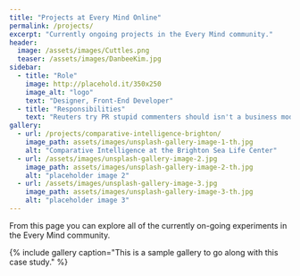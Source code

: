 ```yaml
---
title: "Projects at Every Mind Online"
permalink: /projects/
excerpt: "Currently ongoing projects in the Every Mind community."
header:
  image: /assets/images/Cuttles.png
  teaser: /assets/images/DanbeeKim.jpg
sidebar:
  - title: "Role"
    image: http://placehold.it/350x250
    image_alt: "logo"
    text: "Designer, Front-End Developer"
  - title: "Responsibilities"
    text: "Reuters try PR stupid commenters should isn't a business model"
gallery:
  - url: /projects/comparative-intelligence-brighton/
    image_path: assets/images/unsplash-gallery-image-1-th.jpg
    alt: "Comparative Intelligence at the Brighton Sea Life Center"
  - url: /assets/images/unsplash-gallery-image-2.jpg
    image_path: assets/images/unsplash-gallery-image-2-th.jpg
    alt: "placeholder image 2"
  - url: /assets/images/unsplash-gallery-image-3.jpg
    image_path: assets/images/unsplash-gallery-image-3-th.jpg
    alt: "placeholder image 3"
---
```


From this page you can explore all of the currently on-going experiments in the Every Mind community. 

{% include gallery caption="This is a sample gallery to go along with this case study." %}
